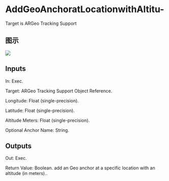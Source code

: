 # AddGeoAnchoratLocationwithAltitu-

Target is ARGeo Tracking Support

## 图示

![]($-20221218-17563710.png)

## Inputs

In: Exec.

Target: ARGeo Tracking Support Object Reference.

Longitude: Float (single-precision).

Latitude: Float (single-precision).

Altitude Meters: Float (single-precision).

Optional Anchor Name: String.  

## Outputs

Out: Exec.

Return Value: Boolean. add an Geo anchor at a specific location with an altitude (in meters)..


